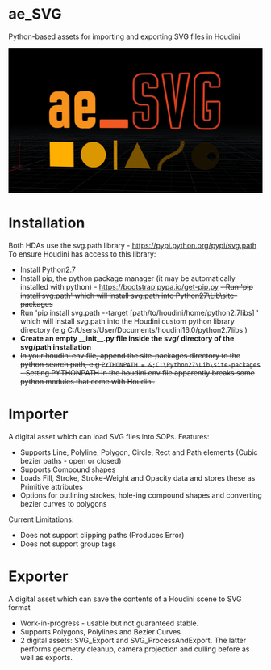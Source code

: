 # ae_SVG
Python-based assets for importing and exporting SVG files in Houdini

![Hi](TestImage.png)

# Installation
Both HDAs use the svg.path library - https://pypi.python.org/pypi/svg.path
To ensure Houdini has access to this library:
- Install Python2.7
- Install pip, the python package manager (it may be automatically installed with python) - https://bootstrap.pypa.io/get-pip.py
~~- Run 'pip install svg.path' which will install svg.path into Python27\Lib\site-packages~~
- Run 'pip install svg.path --target [path/to/houdini/home/python2.7libs] ' which will install svg.path into the Houdini custom python library directory (e.g C:/Users/User/Documents/houdini16.0/python2.7libs )
- **Create an empty \_\_init\_\_.py file inside the svg/ directory of the svg/path installation**
- ~~In your houdini.env file, append the site-packages directory to the python search path, e.g `PYTHONPATH = &;C:\Python27\Lib\site-packages`~~
~~- Setting PYTHONPATH in the houdini.env file apparently breaks some python modules that come with Houdini.~~

# Importer
A digital asset which can load SVG files into SOPs.
Features:
- Supports Line, Polyline, Polygon, Circle, Rect and Path elements (Cubic bezier paths - open or closed)
- Supports Compound shapes
- Loads Fill, Stroke, Stroke-Weight and Opacity data and stores these as Primitive attributes
- Options for outlining strokes, hole-ing compound shapes and converting bezier curves to polygons

Current Limitations:
- Does not support clipping paths (Produces Error)
- Does not support group tags <g>

# Exporter
A digital asset which can save the contents of a Houdini scene to SVG format
- Work-in-progress - usable but not guaranteed stable.
- Supports Polygons, Polylines and Bezier Curves
- 2 digital assets: SVG_Export and SVG_ProcessAndExport. The latter performs geometry cleanup, camera projection and culling before as well as exports. 
